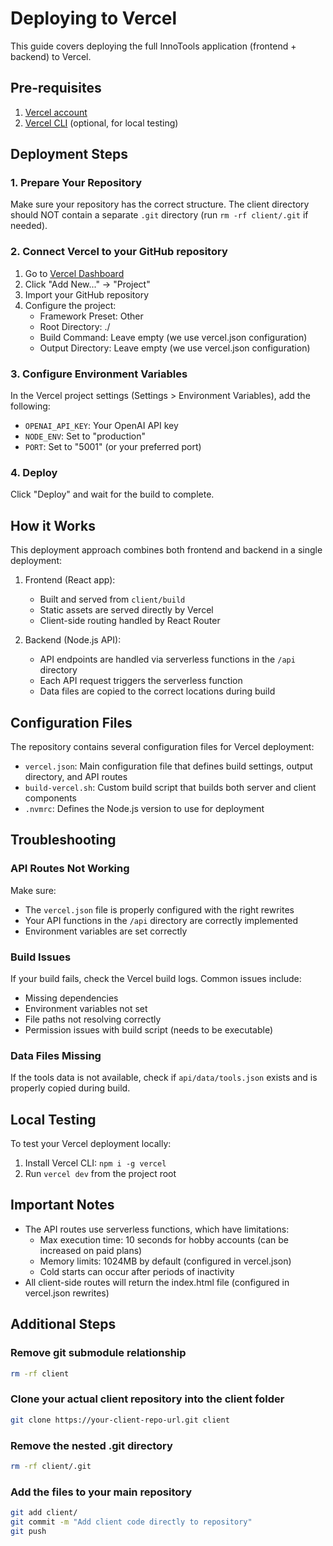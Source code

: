 # Deploying to Vercel

This guide covers deploying the full InnoTools application (frontend + backend) to Vercel.

## Pre-requisites

1. [Vercel account](https://vercel.com/signup)
2. [Vercel CLI](https://vercel.com/cli) (optional, for local testing)

## Deployment Steps

### 1. Prepare Your Repository

Make sure your repository has the correct structure. The client directory should NOT contain a separate `.git` directory (run `rm -rf client/.git` if needed).

### 2. Connect Vercel to your GitHub repository

1. Go to [Vercel Dashboard](https://vercel.com/dashboard)
2. Click "Add New..." -> "Project"
3. Import your GitHub repository
4. Configure the project:
   - Framework Preset: Other
   - Root Directory: ./
   - Build Command: Leave empty (we use vercel.json configuration)
   - Output Directory: Leave empty (we use vercel.json configuration)

### 3. Configure Environment Variables

In the Vercel project settings (Settings > Environment Variables), add the following:

- `OPENAI_API_KEY`: Your OpenAI API key
- `NODE_ENV`: Set to "production"
- `PORT`: Set to "5001" (or your preferred port)

### 4. Deploy

Click "Deploy" and wait for the build to complete.

## How it Works

This deployment approach combines both frontend and backend in a single deployment:

1. Frontend (React app):
   - Built and served from `client/build`
   - Static assets are served directly by Vercel
   - Client-side routing handled by React Router

2. Backend (Node.js API):
   - API endpoints are handled via serverless functions in the `/api` directory
   - Each API request triggers the serverless function
   - Data files are copied to the correct locations during build

## Configuration Files

The repository contains several configuration files for Vercel deployment:

- `vercel.json`: Main configuration file that defines build settings, output directory, and API routes
- `build-vercel.sh`: Custom build script that builds both server and client components
- `.nvmrc`: Defines the Node.js version to use for deployment

## Troubleshooting

### API Routes Not Working

Make sure:
- The `vercel.json` file is properly configured with the right rewrites
- Your API functions in the `/api` directory are correctly implemented
- Environment variables are set correctly

### Build Issues

If your build fails, check the Vercel build logs. Common issues include:
- Missing dependencies
- Environment variables not set
- File paths not resolving correctly
- Permission issues with build script (needs to be executable)

### Data Files Missing

If the tools data is not available, check if `api/data/tools.json` exists and is properly copied during build.

## Local Testing

To test your Vercel deployment locally:

1. Install Vercel CLI: `npm i -g vercel`
2. Run `vercel dev` from the project root

## Important Notes

- The API routes use serverless functions, which have limitations:
  - Max execution time: 10 seconds for hobby accounts (can be increased on paid plans)
  - Memory limits: 1024MB by default (configured in vercel.json)
  - Cold starts can occur after periods of inactivity
- All client-side routes will return the index.html file (configured in vercel.json rewrites)

## Additional Steps

### Remove git submodule relationship

```bash
rm -rf client
```

### Clone your actual client repository into the client folder

```bash
git clone https://your-client-repo-url.git client
```

### Remove the nested .git directory

```bash
rm -rf client/.git
```

### Add the files to your main repository

```bash
git add client/
git commit -m "Add client code directly to repository"
git push
``` 